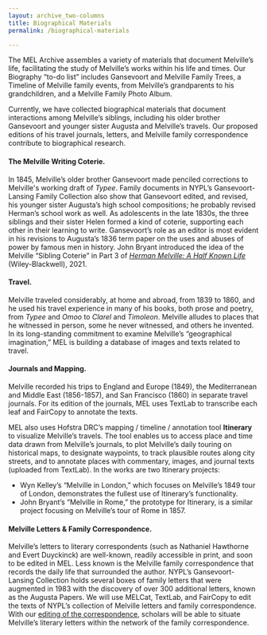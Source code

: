 ```yaml
---
layout: archive_two-columns
title: Biographical Materials
permalink: /biographical-materials

---
```


The MEL Archive assembles a variety of materials that document Melville’s life, facilitating the study of Melville’s works within his life and times.  Our Biography “to-do list” includes Gansevoort and Melville Family Trees, a Timeline of Melville family events, from Melville’s grandparents to his grandchildren, and a Melville Family Photo Album.

Currently, we have collected biographical materials that document interactions among Melville’s siblings, including his older brother Gansevoort and younger sister Augusta and Melville’s travels. Our proposed editions of his travel journals, letters, and Melville family correspondence contribute to biographical research.

#### The Melville Writing Coterie.
In 1845, Melville’s older brother Gansevoort made penciled corrections to Melville's working draft of *Typee*. Family documents in NYPL’s Gansevoort-Lansing Family Collection also show that Gansevoort edited, and revised, his younger sister Augusta’s high school compositions; he probably revised Herman’s school work as well. As adolescents in the late 1830s, the three siblings and their sister Helen formed a kind of coterie, supporting each other in their learning to write. Gansevoort’s role as an editor is most evident in his revisions to Augusta’s 1836 term paper on the uses and abuses of power by famous men in history. John Bryant introduced the idea of the Melville “Sibling Coterie” in Part 3 of [*Herman Melville: A Half Known Life*](https://www.wiley.com/en-us/Herman+Melville%3A+A+Half+Known+Life%2C+2+Volume+Set-p-9781119106005) (Wiley-Blackwell), 2021.

#### Travel.  
Melville traveled considerably, at home and abroad, from 1839 to 1860, and he used his travel experience in many of his books, both prose and poetry, from *Typee* and *Omoo* to *Clarel* and *Timoleon*.  Melville alludes to places that he witnessed in person, some he never witnessed, and others he invented.  In its long-standing commitment to examine Melville’s “geographical imagination,” MEL is building a database of images and texts related to travel.

#### Journals and Mapping.
Melville recorded his trips to England and Europe (1849), the Mediterranean and Middle East (1856-1857), and San Francisco (1860) in separate travel journals. For its edition of the journals, MEL uses TextLab to transcribe each leaf and FairCopy to annotate the texts.

MEL also uses Hofstra DRC’s mapping / timeline / annotation tool **Itinerary** to visualize Melville’s travels.  The tool enables us to access place and time data drawn from Melville’s journals, to plot Melville’s daily touring on historical maps, to designate waypoints, to track plausible routes along city streets, and to annotate places with commentary, images, and journal texts (uploaded from TextLab).  In the works are two Itinerary projects:
* Wyn Kelley’s “Melville in London,” which focuses on Melville’s 1849 tour of London, demonstrates the fullest use of Itinerary’s functionality.
* John Bryant’s “Melville in Rome,” the prototype for Itinerary, is a similar project focusing on Melville’s tour of Rome in 1857.

#### Melville Letters & Family Correspondence.  
Melville’s letters to literary correspondents (such as Nathaniel Hawthorne and Evert Duyckinck) are well-known, readily accessible in print, and soon to be edited in MEL.  Less known is the Melville family correspondence that records the daily life that surrounded the author.  NYPL’s Gansevoort-Lansing Collection holds several boxes of family letters that were augmented in 1983 with the discovery of over 300 additional letters, known as the Augusta Papers. We will use MELCat, TextLab, and FairCopy to edit the texts of NYPL’s collection of Melville letters and family correspondence. With our [editing of the correspondence](https://mel.netlify.app/letters-and-family-correspondence), scholars will be able to situate Melville’s literary letters within the network of the family correspondence.
